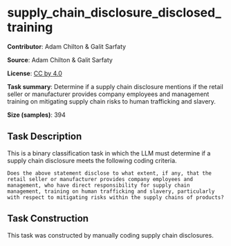 # supply_chain_disclosure_disclosed_training

**Contributor**: Adam Chilton & Galit Sarfaty

**Source**: Adam Chilton & Galit Sarfaty

**License**: [CC by 4.0](https://creativecommons.org/licenses/by/4.0/)

**Task summary**: Determine if a supply chain disclosure mentions if the retail seller or manufacturer provides company employees and management training on mitigating supply chain risks to human trafficking and slavery.

**Size (samples)**: 394

## Task Description

This is a binary classification task in which the LLM must determine if a supply chain disclosure meets the following coding criteria.

```text
Does the above statement disclose to what extent, if any, that the retail seller or manufacturer provides company employees and management, who have direct responsibility for supply chain management, training on human trafficking and slavery, particularly with respect to mitigating risks within the supply chains of products?
```

## Task Construction

This task was constructed by manually coding supply chain disclosures.